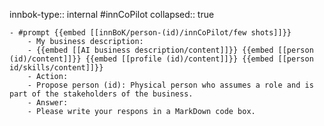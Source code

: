 innbok-type:: internal
#innCoPilot
collapsed:: true

	- #prompt {{embed [[innBoK/person-(id)/innCoPilot/few shots]]}}
		- My business description:
		- {{embed [[AI business description/content]]}} {{embed [[person (id)/content]]}} {{embed [[profile (id)/content]]}} {{embed [[person id/skills/content]]}}
		- Action:
		- Propose person (id): Physical person who assumes a role and is part of the stakeholders of the business.
		- Answer:
		- Please write your respons in a MarkDown code box.